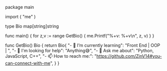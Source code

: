 
package main

import (
	"me"
)

type Bio map[string]string

func main() {
	for z,v  := range GetBio() {
		me.Printf("%+v: %+v\n", z, v)
	}
}

func GetBio() Bio {
	return Bio{
		"- 🌱 I’m currently learning":        "Front End | OOP | ",
    		"- 🤔 I'm looking for help":          "Anything😅",
		"- 💬 Ask me about":                  "Python, JavaScript, C++",
		"- 📫 How to reach me:":              "https://github.com/ZinV14#you-can-connect-with-me",
	}
}

